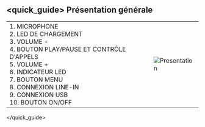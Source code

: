 ## <quick_guide> Présentation générale

|  |  |
|:-------|:-------|
|1.	MICROPHONE <br> 2.	LED DE CHARGEMENT <br> 3.	VOLUME - <br> 4. BOUTON PLAY/PAUSE ET CONTRÔLE D'APPELS <br> 5.	VOLUME + <br> 6. INDICATEUR LED<br> 7.	BOUTON MENU  <br> 8. CONNEXION LINE-IN <br> 9.	CONNEXION USB <br> 10. BOUTON ON/OFF|![Presentation](http://static.energysistem.com/images/manuals/42122/53c39b089ee1d.jpg)|
</quick_guide>
